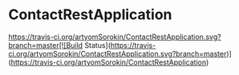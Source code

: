 # ContactRestApplication
https://travis-ci.org/artyomSorokin/ContactRestApplication.svg?branch=master[![Build Status](https://travis-ci.org/artyomSorokin/ContactRestApplication.svg?branch=master)](https://travis-ci.org/artyomSorokin/ContactRestApplication)
